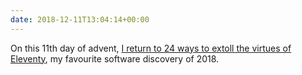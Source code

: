 ```yaml
---
date: 2018-12-11T13:04:14+00:00
---
```


On this 11th day of advent, [I return to 24 ways to extoll the virtues of Eleventy](https://24ways.org/2018/turn-jekyll-up-to-eleventy/), my favourite software discovery of 2018.
